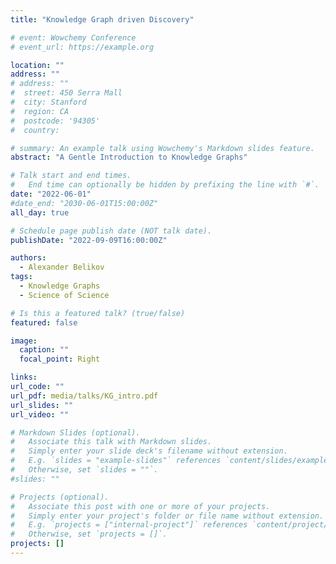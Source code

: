 ```yaml
---
title: "Knowledge Graph driven Discovery"

# event: Wowchemy Conference
# event_url: https://example.org

location: ""
address: ""
# address: ""
#  street: 450 Serra Mall
#  city: Stanford
#  region: CA
#  postcode: '94305'
#  country: 

# summary: An example talk using Wowchemy's Markdown slides feature.
abstract: "A Gentle Introduction to Knowledge Graphs"

# Talk start and end times.
#   End time can optionally be hidden by prefixing the line with `#`.
date: "2022-06-01"
#date_end: "2030-06-01T15:00:00Z"
all_day: true

# Schedule page publish date (NOT talk date).
publishDate: "2022-09-09T16:00:00Z"

authors:
  - Alexander Belikov
tags:
  - Knowledge Graphs
  - Science of Science

# Is this a featured talk? (true/false)
featured: false

image:
  caption: ""
  focal_point: Right

links:
url_code: ""
url_pdf: media/talks/KG_intro.pdf
url_slides: ""
url_video: ""

# Markdown Slides (optional).
#   Associate this talk with Markdown slides.
#   Simply enter your slide deck's filename without extension.
#   E.g. `slides = "example-slides"` references `content/slides/example-slides.md`.
#   Otherwise, set `slides = ""`.
#slides: ""

# Projects (optional).
#   Associate this post with one or more of your projects.
#   Simply enter your project's folder or file name without extension.
#   E.g. `projects = ["internal-project"]` references `content/project/deep-learning/index.md`.
#   Otherwise, set `projects = []`.
projects: []
---
```


